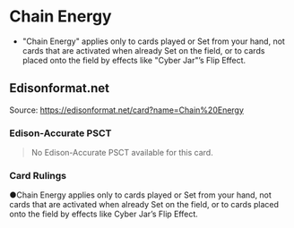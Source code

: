 # Chain Energy

*   "Chain Energy" applies only to cards played or Set from your hand, not cards that are activated when already Set on the field, or to cards placed onto the field by effects like "Cyber Jar"’s Flip Effect.

## Edisonformat.net

Source: https://edisonformat.net/card?name=Chain%20Energy

### Edison-Accurate PSCT

> No Edison-Accurate PSCT available for this card.

### Card Rulings

●Chain Energy applies only to cards played or Set from your hand, not cards that are activated when already Set on the field, or to cards placed onto the field by effects like Cyber Jar’s Flip Effect.
            